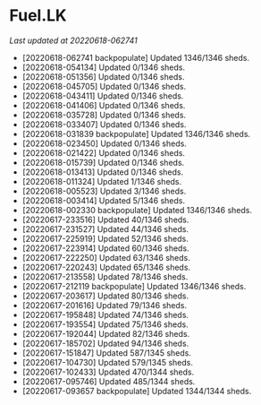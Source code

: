 # Fuel.LK
*Last updated at 20220618-062741*
* [20220618-062741 backpopulate] Updated 1346/1346 sheds.
* [20220618-054134] Updated 0/1346 sheds.
* [20220618-051356] Updated 0/1346 sheds.
* [20220618-045705] Updated 0/1346 sheds.
* [20220618-043411] Updated 0/1346 sheds.
* [20220618-041406] Updated 0/1346 sheds.
* [20220618-035728] Updated 0/1346 sheds.
* [20220618-033407] Updated 0/1346 sheds.
* [20220618-031839 backpopulate] Updated 1346/1346 sheds.
* [20220618-023450] Updated 0/1346 sheds.
* [20220618-021422] Updated 0/1346 sheds.
* [20220618-015739] Updated 0/1346 sheds.
* [20220618-013413] Updated 0/1346 sheds.
* [20220618-011324] Updated 1/1346 sheds.
* [20220618-005523] Updated 3/1346 sheds.
* [20220618-003414] Updated 5/1346 sheds.
* [20220618-002330 backpopulate] Updated 1346/1346 sheds.
* [20220617-233516] Updated 40/1346 sheds.
* [20220617-231527] Updated 44/1346 sheds.
* [20220617-225919] Updated 52/1346 sheds.
* [20220617-223914] Updated 60/1346 sheds.
* [20220617-222250] Updated 63/1346 sheds.
* [20220617-220243] Updated 65/1346 sheds.
* [20220617-213558] Updated 78/1346 sheds.
* [20220617-212119 backpopulate] Updated 1346/1346 sheds.
* [20220617-203617] Updated 80/1346 sheds.
* [20220617-201616] Updated 79/1346 sheds.
* [20220617-195848] Updated 74/1346 sheds.
* [20220617-193554] Updated 75/1346 sheds.
* [20220617-192044] Updated 82/1346 sheds.
* [20220617-185702] Updated 94/1346 sheds.
* [20220617-151847] Updated 587/1345 sheds.
* [20220617-104730] Updated 579/1345 sheds.
* [20220617-102433] Updated 470/1344 sheds.
* [20220617-095746] Updated 485/1344 sheds.
* [20220617-093657 backpopulate] Updated 1344/1344 sheds.